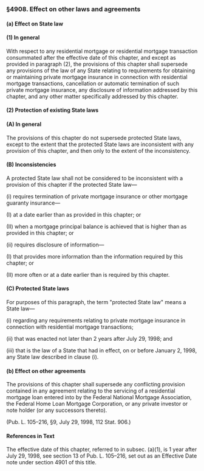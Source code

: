 ### §4908. Effect on other laws and agreements ###

#### (a) Effect on State law ####

#### (1) In general ####

With respect to any residential mortgage or residential mortgage transaction consummated after the effective date of this chapter, and except as provided in paragraph (2), the provisions of this chapter shall supersede any provisions of the law of any State relating to requirements for obtaining or maintaining private mortgage insurance in connection with residential mortgage transactions, cancellation or automatic termination of such private mortgage insurance, any disclosure of information addressed by this chapter, and any other matter specifically addressed by this chapter.

#### (2) Protection of existing State laws ####

#### (A) In general ####

The provisions of this chapter do not supersede protected State laws, except to the extent that the protected State laws are inconsistent with any provision of this chapter, and then only to the extent of the inconsistency.

#### (B) Inconsistencies ####

A protected State law shall not be considered to be inconsistent with a provision of this chapter if the protected State law—

(i) requires termination of private mortgage insurance or other mortgage guaranty insurance—

(I) at a date earlier than as provided in this chapter; or

(II) when a mortgage principal balance is achieved that is higher than as provided in this chapter; or

(ii) requires disclosure of information—

(I) that provides more information than the information required by this chapter; or

(II) more often or at a date earlier than is required by this chapter.

#### (C) Protected State laws ####

For purposes of this paragraph, the term "protected State law" means a State law—

(i) regarding any requirements relating to private mortgage insurance in connection with residential mortgage transactions;

(ii) that was enacted not later than 2 years after July 29, 1998; and

(iii) that is the law of a State that had in effect, on or before January 2, 1998, any State law described in clause (i).

#### (b) Effect on other agreements ####

The provisions of this chapter shall supersede any conflicting provision contained in any agreement relating to the servicing of a residential mortgage loan entered into by the Federal National Mortgage Association, the Federal Home Loan Mortgage Corporation, or any private investor or note holder (or any successors thereto).

(Pub. L. 105–216, §9, July 29, 1998, 112 Stat. 906.)

#### References in Text ####

The effective date of this chapter, referred to in subsec. (a)(1), is 1 year after July 29, 1998, see section 13 of Pub. L. 105–216, set out as an Effective Date note under section 4901 of this title.